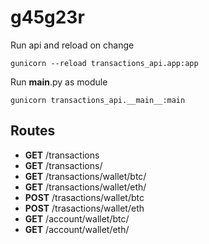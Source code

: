 # g45g23r
Run api and reload on change
```
gunicorn --reload transactions_api.app:app

```
Run __main__.py as module

```angular2html
gunicorn transactions_api.__main__:main
```


## Routes
* **GET**  /transactions
* **GET**  /transactions/<GUID>
* **GET**  /transactions/wallet/btc/<ADDRESS>
* **GET**  /transactions/wallet/eth/<ADDRESS>
* **POST** /trasactions/wallet/btc
* **POST** /trasactions/wallet/eth
* **GET**  /account/wallet/btc/<ADDRESS>
* **GET**  /account/wallet/eth/<ADDRESS>


